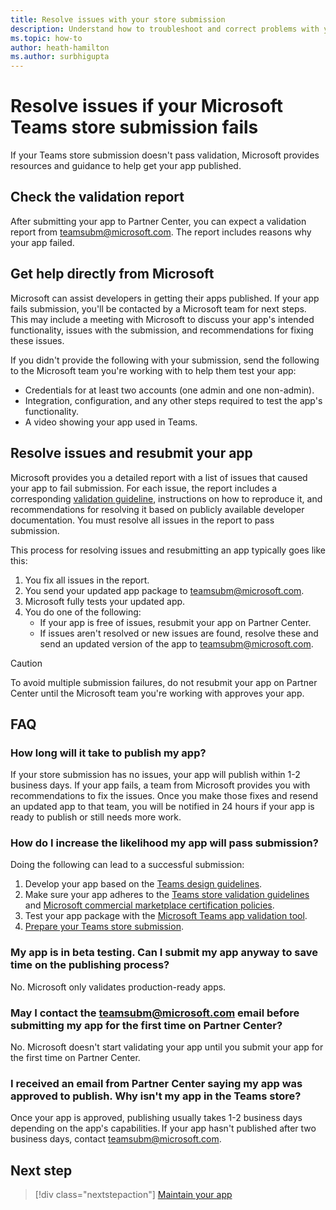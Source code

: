 ```yaml
---
title: Resolve issues with your store submission
description: Understand how to troubleshoot and correct problems with your Microsoft Teams store submission. 
ms.topic: how-to
author: heath-hamilton
ms.author: surbhigupta
---
```

# Resolve issues if your Microsoft Teams store submission fails

If your Teams store submission doesn't pass validation, Microsoft provides resources and guidance to help get your app published.

## Check the validation report

After submitting your app to Partner Center, you can expect a validation report from <a href="mailto:teamsubm@microsoft.com">teamsubm@microsoft.com</a>. The report includes reasons why your app failed.

## Get help directly from Microsoft

Microsoft can assist developers in getting their apps published. If your app fails submission, you'll be contacted by a Microsoft team for next steps. This may include a meeting with Microsoft to discuss your app's intended functionality, issues with the submission, and recommendations for fixing these issues.

If you didn't provide the following with your submission, send the following to the Microsoft team you're working with to help them test your app:

* Credentials for at least two accounts (one admin and one non-admin).
* Integration, configuration, and any other steps required to test the app's functionality.
* A video showing your app used in Teams.

## Resolve issues and resubmit your app

Microsoft provides you a detailed report with a list of issues that caused your app to fail submission. For each issue, the report includes a corresponding [validation guideline](~/concepts/deploy-and-publish/appsource/prepare/teams-store-validation-guidelines.md), instructions on how to reproduce it, and recommendations for resolving it based on publicly available developer documentation. You must resolve all issues in the report to pass submission.

This process for resolving issues and resubmitting an app typically goes like this:

1. You fix all issues in the report.
1. You send your updated app package to <a href="mailto:teamsubm@microsoft.com">teamsubm@microsoft.com</a>.
1. Microsoft fully tests your updated app.
1. You do one of the following:
   * If your app is free of issues, resubmit your app on Partner Center.
   * If issues aren't resolved or new issues are found, resolve these and send an updated version of the app to <a href="mailto:teamsubm@microsoft.com">teamsubm@microsoft.com</a>.

> [!CAUTION]
> To avoid multiple submission failures, do not resubmit your app on Partner Center until the Microsoft team you're working with approves your app.

## FAQ

### How long will it take to publish my app?

If your store submission has no issues, your app will publish within 1-2 business days. If your app fails, a team from Microsoft provides you with recommendations to fix the issues. Once you make those fixes and resend an updated app to that team, you will be notified in 24 hours if your app is ready to publish or still needs more work.

### How do I increase the likelihood my app will pass submission?

Doing the following can lead to a successful submission:

1. Develop your app based on the [Teams design guidelines](~/concepts/design/design-teams-app-overview.md).
1. Make sure your app adheres to the [Teams store validation guidelines](~/concepts/deploy-and-publish/appsource/prepare/teams-store-validation-guidelines.md) and [Microsoft commercial marketplace certification policies](https://docs.microsoft.com/legal/marketplace/certification-policies).
1. Test your app package with the [Microsoft Teams app validation tool](https://dev.teams.microsoft.com/appvalidation.html).
1. [Prepare your Teams store submission](~/concepts/deploy-and-publish/appsource/prepare/submission-checklist.md).

### My app is in beta testing. Can I submit my app anyway to save time on the publishing process?

No. Microsoft only validates production-ready apps.

### May I contact the teamsubm@microsoft.com email before submitting my app for the first time on Partner Center?

No. Microsoft doesn't start validating your app until you submit your app for the first time on Partner Center.

### I received an email from Partner Center saying my app was approved to publish. Why isn't my app in the Teams store?

Once your app is approved, publishing usually takes 1-2 business days depending on the app's capabilities. If your app hasn't published after two business days, contact <a href="mailto:teamsubm@microsoft.com">teamsubm@microsoft.com</a>.

## Next step

> [!div class="nextstepaction"]
> [Maintain your app](~/concepts/deploy-and-publish/appsource/post-publish/overview.md)
